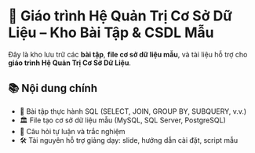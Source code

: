 # 💾 Giáo trình Hệ Quản Trị Cơ Sở Dữ Liệu – Kho Bài Tập & CSDL Mẫu

Đây là kho lưu trữ các **bài tập**, **file cơ sở dữ liệu mẫu**, và tài liệu hỗ trợ cho **giáo trình Hệ Quản Trị Cơ Sở Dữ Liệu**.

## 📚 Nội dung chính

- 📝 Bài tập thực hành SQL (SELECT, JOIN, GROUP BY, SUBQUERY, v.v.)
- 🏛 File tạo cơ sở dữ liệu mẫu (MySQL, SQL Server, PostgreSQL)
- 🧪 Câu hỏi tự luận và trắc nghiệm
- 🛠 Tài nguyên hỗ trợ giảng dạy: slide, hướng dẫn cài đặt, script mẫu



